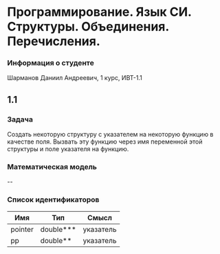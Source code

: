 # Программирование. Язык СИ. Структуры. Объединения. Перечисления.
### Информация о студенте  
Шарманов Даниил Андреевич, 1 курс, ИВТ-1.1
## 1.1  
### Задача  
Создать некоторую структуру с указателем на некоторую функцию
в качестве поля. Вызвать эту функцию через имя переменной этой
структуры и поле указателя на функцию.  
### Математическая модель
--  
### Список идентификаторов
| Имя  | Тип | Смысл |
| --- | --- | --- |
| pointer  | double***  |  указатель |
| pp  | double**  |  указатель |
